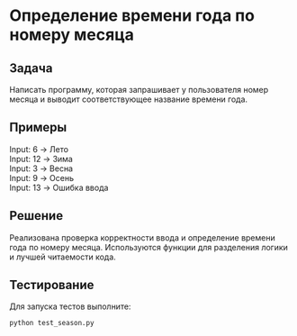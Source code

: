 # Определение времени года по номеру месяца

## Задача

Написать программу, которая запрашивает у пользователя номер месяца и выводит соответствующее название времени года.

## Примеры

Input: 6 → Лето  
Input: 12 → Зима  
Input: 3 → Весна  
Input: 9 → Осень  
Input: 13 → Ошибка ввода

## Решение

Реализована проверка корректности ввода и определение времени года по номеру месяца.
Используются функции для разделения логики и лучшей читаемости кода.

## Тестирование

Для запуска тестов выполните:

```bash
python test_season.py
```
